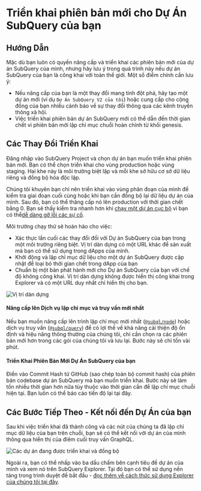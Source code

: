 # Triển khai phiên bản mới cho Dự Án SubQuery của bạn

## Hướng Dẫn

Mặc dù bạn luôn có quyền nâng cấp và triển khai các phiên bản mới của dự án SubQuery của mình, nhưng hãy lưu ý trong quá trình này nếu dự án SubQuery của bạn là công khai với toàn thế giới. Một số điểm chính cần lưu ý:
- Nếu nâng cấp của bạn là một thay đổi mang tính đột phá, hãy tạo một dự án mới (ví dụ `Dự Án SubQuery V2 của tôi`) hoặc cung cấp cho cộng đồng của bạn nhiều cảnh báo về sự thay đổi thông qua các kênh truyền thông xã hội.
- Việc triển khai phiên bản dự án SubQuery mới có thể dẫn đến thời gian chết vì phiên bản mới lập chỉ mục chuỗi hoàn chỉnh từ khối genesis.

## Các Thay Đổi Triển Khai

Đăng nhập vào SubQuery Project và chọn dự án bạn muốn triển khai phiên bản mới. Bạn có thể chọn triển khai cho vùng production hoặc vùng staging. Hai khe này là môi trường biệt lập và mỗi khe sở hữu cơ sở dữ liệu riêng và đồng bộ hóa độc lập.

Chúng tôi khuyên bạn chỉ nên triển khai vào vùng phân đoạn của mình để kiểm tra giai đoạn cuối cùng hoặc khi bạn cần đồng bộ lại dữ liệu dự án của mình. Sau đó, bạn có thể thăng cấp nó lên production với thời gian chết bằng 0. Bạn sẽ thấy kiểm tra nhanh hơn khi [chạy một dự án cục bộ](../run/run.md) vì bạn có thể[dễ dàng gỡ lỗi các sự cố](../tutorials_examples/debug-projects.md).

Môi trường chạy thử sẽ hoàn hảo cho việc:
* Xác thực lần cuối các thay đổi đối với Dự án SubQuery của bạn trong một môi trường riêng biệt. Vị trí dàn dựng có một URL khác để sản xuất mà bạn có thể sử dụng trong dApps của mình.
* Khởi động và lập chỉ mục dữ liệu cho một dự án SubQuery được cập nhật để loại bỏ thời gian chết trong dApp của bạn
* Chuẩn bị một bản phát hành mới cho Dự án SubQuery của bạn với chế độ không công khai. Vị trí dàn dựng không được hiển thị công khai trong Explorer và có một URL duy nhất chỉ hiển thị cho bạn.

![Vị trí dàn dựng](/assets/img/staging_slot.png)

#### Nâng cấp lên Dịch vụ lập chỉ mục và truy vấn mới nhất

Nếu bạn muốn nâng cấp lên trình lập chỉ mục mới nhất ([`@subql/node`](https://www.npmjs.com/package/@subql/node)) hoặc dịch vụ truy vấn ([`@subql/query`](https://www.npmjs.com/package/@subql/query)) để có lợi thế về khả năng cải thiện độ ổn định và hiệu năng thông thường của chúng tôi, chỉ cần chọn ra các phiên bản mới hơn trong các gói của chúng tôi và lưu lại. Bước này sẽ chỉ tốn vài phút.

#### Triển Khai Phiên Bản Mới Dự Án SubQuery của bạn

Điền vào Commit Hash từ GitHub (sao chép toàn bộ commit hash) của phiên bản codebase dự án SubQuery mà bạn muốn triển khai. Bước này sẽ làm tốn nhiều thời gian hơn nữa tùy thuộc vào thời gian cần để lập chỉ mục chuỗi hiện tại. Bạn luôn có thể báo cáo tiến độ lại tại đây.

## Các Bước Tiếp Theo - Kết nối đến Dự Án của bạn
Sau khi việc triển khai đã thành công và các nút của chúng ta đã lập chỉ mục dữ liệu của bạn trên chuỗi, bạn sẽ có thể kết nối với dự án của mình thông qua hiển thị của điêm cuối truy vấn GraphQL.

![Các dự án đang được triển khai và đồng bộ](/assets/img/projects-deploy-sync.png)

Ngoài ra, bạn có thể nhấp vào ba dấu chấm bên cạnh tiêu đề dự án của mình và xem nó trên SubQuery Explorer. Tại đó bạn có thể sử dụng nền tảng trong trình duyệt để bắt đầu - [đọc thêm về cách thức sử dụng Explorer của chúng tôi tại đây](../run_publish/query.md).
